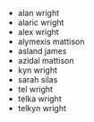 - alan wright
- alaric wright
- alex wright
- alymexis mattison
- asland james
- azidal mattison
- kyn wright
- sarah silas
- tel wright
- telka wright
- telkyn wright